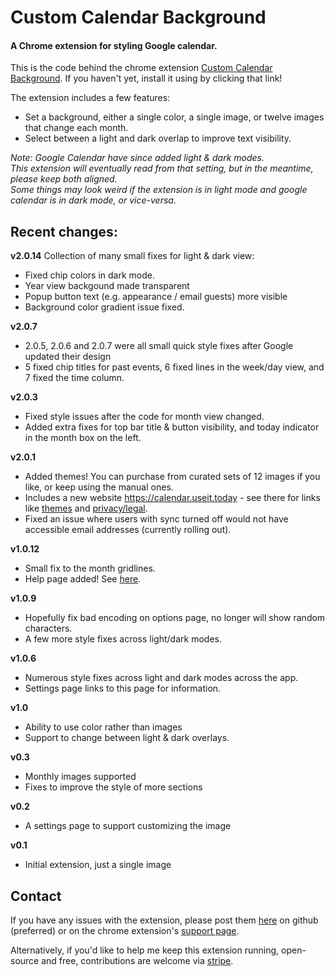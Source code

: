 # Custom Calendar Background
#### A Chrome extension for styling Google calendar.

This is the code behind the chrome extension [Custom Calendar Background](https://chrome.google.com/webstore/detail/custom-calendar-backgroun/acjecbgflnhmeldadcbblhfdimhifpki?hl=en). If you haven't yet, install it using by clicking that link!

The extension includes a few features:
* Set a background, either a single color, a single image, or twelve images that change each month.
* Select between a light and dark overlap to improve text visibility.

_Note: Google Calendar have since added light & dark modes.  
This extension will eventually read from that setting, but in the meantime, please keep both aligned.  
Some things may look weird if the extension is in light mode and google calendar is in dark mode, or vice-versa._

## Recent changes:

**v2.0.14**
Collection of many small fixes for light & dark view:
* Fixed chip colors in dark mode.
* Year view backgound made transparent
* Popup button text (e.g. appearance / email guests) more visible
* Background color gradient issue fixed.

**v2.0.7**
* 2.0.5, 2.0.6 and 2.0.7 were all small quick style fixes after Google updated their design
* 5 fixed chip titles for past events, 6 fixed lines in the week/day view, and 7 fixed the time column.

**v2.0.3**
* Fixed style issues after the code for month view changed.
* Added extra fixes for top bar title & button visibility, and today indicator in the month box on the left.

**v2.0.1**
* Added themes! You can purchase from curated sets of 12 images if you like, or keep using the manual ones.
* Includes a new website https://calendar.useit.today - see there for links like [themes](https://calendar.useit.today/themes) and [privacy/legal](https://calendar.useit.today/legal).
* Fixed an issue where users with sync turned off would not have accessible email addresses (currently rolling out).

**v1.0.12**
* Small fix to the month gridlines.
* Help page added! See [here](https://padster.github.io/CalendarThemeExtension/help.html).

**v1.0.9**
* Hopefully fix bad encoding on options page, no longer will show random characters.
* A few more style fixes across light/dark modes.

**v1.0.6**
* Numerous style fixes across light and dark modes across the app.
* Settings page links to this page for information.

**v1.0**
* Ability to use color rather than images
* Support to change between light & dark overlays.

**v0.3**
* Monthly images supported
* Fixes to improve the style of more sections

**v0.2**
* A settings page to support customizing the image

**v0.1**
* Initial extension, just a single image

## Contact
If you have any issues with the extension, please post them [here](https://github.com/padster/CalendarThemeExtension/issues) on github (preferred) or on the chrome extension's [support page](https://chrome.google.com/webstore/detail/custom-calendar-backgroun/acjecbgflnhmeldadcbblhfdimhifpki?hl=en).

Alternatively, if you'd like to help me keep this extension running, open-source and free, contributions are welcome via [stripe](https://donate.stripe.com/00g4i67pe4JO9pK4gq).
